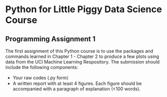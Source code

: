 # Python for Little Piggy Data Science Course
## Programming Assignment 1
The first assignment of this Python course is to use the packages and commands learned in Chapter 1 - Chapter 2 to produce
a few plots using data from the UCI Machine Learning Respository. The submission should include the following components:
* Your raw codes (.py form）
* A written report with at least 4 figures. Each figure should be accompanied with a paragraph of explanation (<100 words).
